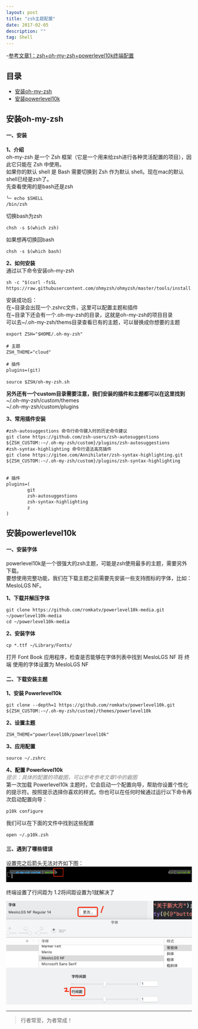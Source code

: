 ```yaml
---
layout: post
title: "zsh主题配置"
date: 2017-02-05
description: ""
tag: Shell
---
```


-[参考文章1：zsh+oh-my-zsh+powerlevel10k终端配置](https://blog.csdn.net/xd_wjc/article/details/135038556)

## 目录
* [安装oh-my-zsh](#content1)
* [安装powerlevel10k](#content2)



## <a id="content1">安装oh-my-zsh</a>

#### **一、安装**   

**1、介绍**   
oh-my-zsh 是一个 Zsh 框架（它是一个用来给zsh进行各种灵活配置的项目），因此它只能在 Zsh 中使用。       
如果你的默认 shell 是 Bash 需要切换到 Zsh 作为默认 shell。现在mac的默认shell已经是zsh了。       
先查看使用的是bash还是zsh    
```text
╰─ echo $SHELL  
/bin/zsh
```

切换bash为zsh   
```text
chsh -s $(which zsh)
```

如果想再切换回bash
```text
chsh -s $(which bash)
```

**2、如何安装**      
通过以下命令安装oh-my-zsh    
```text
sh -c "$(curl -fsSL https://raw.githubusercontent.com/ohmyzsh/ohmyzsh/master/tools/install.sh)"
```
安装成功后：      
在~目录会出现一个.zshrc文件，这里可以配置主题和插件       
在~目录下还会有一个.oh-my-zsh的目录，这就是oh-my-zsh的项目目录    
可以去~/.oh-my-zsh/thems目录查看已有的主题，可以替换成你想要的主题     
```text
export ZSH="$HOME/.oh-my-zsh"
 
# 主题
ZSH_THEME="cloud"
 
# 插件
plugins=(git)
 
source $ZSH/oh-my-zsh.sh
```

**另外还有一个custom目录需要注意，我们安装的插件和主题都可以在这里找到**       
~/.oh-my-zsh/custom/themes     
~/.oh-my-zsh/custom/plugins      

**3、常用插件安装**   

```text
#zsh-autosuggestions 命令行命令键入时的历史命令建议
git clone https://github.com/zsh-users/zsh-autosuggestions ${ZSH_CUSTOM:-~/.oh-my-zsh/custom}/plugins/zsh-autosuggestions
#zsh-syntax-highlighting 命令行语法高亮插件
git clone https://gitee.com/Annihilater/zsh-syntax-highlighting.git ${ZSH_CUSTOM:-~/.oh-my-zsh/custom}/plugins/zsh-syntax-highlighting
```
```text

# 插件
plugins=(
        git
        zsh-autosuggestions
        zsh-syntax-highlighting
        z
)
```


## <a id="content2">安装powerlevel10k</a>

#### **一、安装字体**    
powerlevel10k是一个很强大的zsh主题，可能是zsh使用最多的主题，需要另外下载。    
要想使用完整功能，我们在下载主题之前需要先安装一些支持图标的字体，比如：MesloLGS NF。     

**1、下载并解压字体**    
```text
git clone https://github.com/romkatv/powerlevel10k-media.git ~/powerlevel10k-media
cd ~/powerlevel10k-media
```

**2、安装字体**    
```text
cp *.ttf ~/Library/Fonts/
```

打开 Font Book 应用程序，检查是否能够在字体列表中找到 MesloLGS NF
将 终端 使用的字体设置为 MesloLGS NF

#### **二、下载安装主题**   

**1、安装 Powerlevel10k**      
```text
git clone --depth=1 https://github.com/romkatv/powerlevel10k.git ${ZSH_CUSTOM:-~/.oh-my-zsh/custom}/themes/powerlevel10k
```

**2、设置主题**    
```text
ZSH_THEME="powerlevel10k/powerlevel10k"
```

**3、应用配置**    
```text
source ~/.zshrc
```

**4、配置 Powerlevel10k**     
<span style="color:gray;font-style:italic;">提示：具体的配置的项截图，可以参考参考文章1中的截图</span>     
第一次加载 Powerlevel10k 主题时，它会启动一个配置向导，帮助你设置个性化的提示符。按照提示选择你喜欢的样式。你也可以在任何时候通过运行以下命令再次启动配置向导：    
```text
p10k configure
```

我们可以在下面的文件中找到这些配置
```text
open ~/.p10k.zsh
```

#### **三、遇到了哪些错误**   

设置完之后箭头无法对齐如下图：    
<img src="/images/shell/shell_1.png"/>

终端设置了行间距为 1.2将间距设置为1就解决了    

<img src="/images/shell/shell_2.png">




----------
>  行者常至，为者常成！

